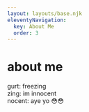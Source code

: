```yaml
---
layout: layouts/base.njk
eleventyNavigation:
  key: About Me
  order: 3
---
```

# about me

gurt: freezing  
zing: im innocent  
nocent: aye yo 😳😳